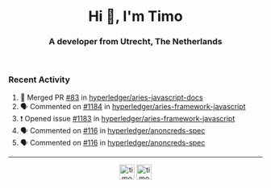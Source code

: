 <h1 align="center">Hi 👋, I'm Timo</h1>
<h3 align="center">A developer from Utrecht, The Netherlands</h3>
<br/>
<!-- https://github.com/rahuldkjain/github-profile-readme-generator --!>

<!--  <p align="left"><img src="https://github-readme-stats.vercel.app/api?username=timoglastra&show_icons=true&count_private=true&" alt="timoglastra" /></p> --!>

<!--
Github language stats
<p align="left"><img src="https://github-readme-stats.vercel.app/api/top-langs/?username=timoglastra&layout=compact" alt="timoglastra" /><p>
-->

<!-- Codestats language stats -->
<!-- <p align="left"><img src="https://codestats-readme.vercel.app/api/top-langs/?username=timoglastra&layout=compact&language_count=12" alt="timoglastra" /><p>    --!>
  
<h3>Recent Activity</h3>

<!--START_SECTION:activity-->
1. 🎉 Merged PR [#83](https://github.com/hyperledger/aries-javascript-docs/pull/83) in [hyperledger/aries-javascript-docs](https://github.com/hyperledger/aries-javascript-docs)
2. 🗣 Commented on [#1184](https://github.com/hyperledger/aries-framework-javascript/issues/1184) in [hyperledger/aries-framework-javascript](https://github.com/hyperledger/aries-framework-javascript)
3. ❗️ Opened issue [#1183](https://github.com/hyperledger/aries-framework-javascript/issues/1183) in [hyperledger/aries-framework-javascript](https://github.com/hyperledger/aries-framework-javascript)
4. 🗣 Commented on [#116](https://github.com/hyperledger/anoncreds-spec/issues/116) in [hyperledger/anoncreds-spec](https://github.com/hyperledger/anoncreds-spec)
5. 🗣 Commented on [#116](https://github.com/hyperledger/anoncreds-spec/issues/116) in [hyperledger/anoncreds-spec](https://github.com/hyperledger/anoncreds-spec)
<!--END_SECTION:activity-->

---

<p align="center">
<a href="https://twitter.com/timoglastra" target="blank"><img align="center" src="https://cdn.jsdelivr.net/npm/simple-icons@3.0.1/icons/twitter.svg" alt="timoglastra" height="30" width="30" /></a>
<a href="https://linkedin.com/in/timoglastra" target="blank"><img align="center" src="https://cdn.jsdelivr.net/npm/simple-icons@3.0.1/icons/linkedin.svg" alt="timoglastra" height="30" width="30" /></a>
</p>



